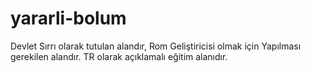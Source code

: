 # yararli-bolum
Devlet Sırrı olarak tutulan alandır, Rom Geliştiricisi olmak için Yapılması gerekilen alandır. TR olarak açıklamalı eğitim alanıdır.
